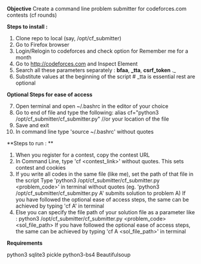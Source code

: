 **Objective**
Create a command line problem submitter for codeforces.com contests (cf rounds)


**Steps to install :**

1. Clone repo to local (say, /opt/cf_submitter)
2. Go to Firefox browser
3. Login/Relogin to codeforces and check option for Remember me for a month
4. Go to http://codeforces.com and Inspect Element
5. Search all these parameters separately : **bfaa**, **_tta**, **csrf_token** ._
6. Substitute values at the beginning of the script # _tta is essential rest are optional

**Optional Steps for ease of access**

7. Open terminal and open ~/.bashrc in the editor of your choice
8. Go to end of file and type the following:
    alias cf="python3 /opt/cf_submitter/cf_submitter.py" //or your location of the file
9. Save and exit
8. In command line type 'source ~/.bashrc' without quotes

**Steps to run : **

1. When you register for a contest, copy the contest URL
2. In Command Line, type 'cf <contest_link>' without quotes.
   This sets contest and cookies
3. If you write all codes in the same file (like me), set the path of that file in the script
    Type 'python3 /opt/cf_submitter/cf_submitter.py <problem_code>' in terminal without quotes
    (eg. 'python3 /opt/cf_submitter/cf_submitter.py A' submits solution to problem A)
    If you have followed the optional ease of access steps, the same can be achieved by typing
    'cf A' in terminal
4. Else you can specify the file path of your solution file as a parameter like : 
    python3 /opt/cf_submitter/cf_submitter.py <problem_code> <sol_file_path>
    If you have followed the optional ease of access steps, the same can be achieved by typing
    'cf A <sol_file_path>' in terminal
    
**Requirements**

python3
sqlite3
pickle
python3-bs4 Beautifulsoup
